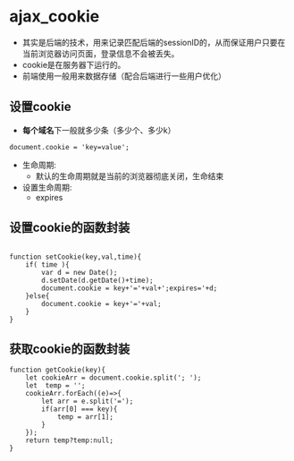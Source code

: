 # ajax_cookie
-  其实是后端的技术，用来记录匹配后端的sessionID的，从而保证用户只要在当前浏览器访问页面，登录信息不会被丢失。
- cookie是在服务器下运行的。
- 前端使用一般用来数据存储（配合后端进行一些用户优化）
## 设置cookie
- **每个域名**下一般就多少条（多少个、多少k）
```
document.cookie = 'key=value';
```
-  生命周期:
    - 默认的生命周期就是当前的浏览器彻底关闭，生命结束
- 设置生命周期:
    - expires


## 设置cookie的函数封装
```

function setCookie(key,val,time){
    if( time ){
        var d = new Date();
        d.setDate(d.getDate()+time);
        document.cookie = key+'='+val+';expires='+d;
    }else{
        document.cookie = key+'='+val;
    }
}

```
## 获取cookie的函数封装
```
function getCookie(key){
    let cookieArr = document.cookie.split('; ');
    let  temp = '';
    cookieArr.forEach((e)=>{
        let arr = e.split('='); 
        if(arr[0] === key){
            temp = arr[1];
        }
    });
    return temp?temp:null;
}

```